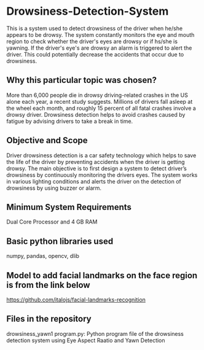 # Drowsiness-Detection-System
This is a system used to detect drowsiness of the driver when he/she appears to be drowsy. The system constantly monitors the eye and mouth region to check whether the driver's eyes are drowsy or if hs/she is yawning. If the driver's eye's are drowsy an alarm is triggered to alert the driver. This could potentially decrease the accidents that occur due to drowsiness. 
## Why this particular topic was chosen?
More than 6,000 people die in drowsy driving-related crashes in the US alone each year, a recent study suggests. Millions of drivers fall asleep at the wheel each month, and roughly 15 percent of all fatal crashes involve a drowsy driver. Drowsiness detection helps to avoid crashes caused by fatigue by advising drivers to take a break in time.
## Objective and Scope
Driver drowsiness detection is a car safety technology which helps to save the life of the driver by preventing accidents when the driver is getting drowsy. The main objective is to first design a system to detect driver’s drowsiness by continuously monitoring the drivers eyes. The system works in various lighting conditions and alerts the driver on the detection of drowsiness by using buzzer or alarm.
## Minimum System Requirements
Dual Core Processor 
and 4 GB RAM 
## Basic python libraries used 
numpy,                                                                                                                                                                         pandas,                                                                                                                                                                         opencv,                                                                                                                                                                         dlib
## Model to add facial landmarks on the face region is from the link below
https://github.com/italojs/facial-landmarks-recognition
## Files in the repository
drowsiness_yawn1 program.py: Python program file of the drowsiness detection system using Eye Aspect Raatio and Yawn Detection 
